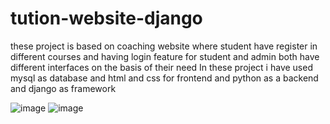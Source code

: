 # tution-website-django
these project is based on coaching website where student have register in different courses and having login feature for student and admin both have different interfaces on  the basis of their need 
In these project i have used mysql as database and html and css for frontend and python as a backend and django as framework 

![image](https://github.com/kuldeepkd0603/tution-website-django/assets/151425727/ec51e5bc-3dca-4076-b89b-39a191fd003a)
![image](https://github.com/kuldeepkd0603/tution-website-django/assets/151425727/56d29344-772c-4be8-b2b3-b3d5d2ceb026)
